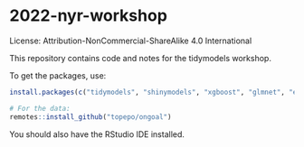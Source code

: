 # 2022-nyr-workshop

License: Attribution-NonCommercial-ShareAlike 4.0 International

This repository contains code and notes for the tidymodels workshop.

To get the packages, use:

```r
install.packages(c("tidymodels", "shinymodels", "xgboost", "glmnet", "embed", "remotes"))

# For the data:
remotes::install_github("topepo/ongoal")
```

You should also have the RStudio IDE installed. 
